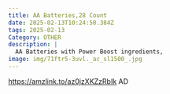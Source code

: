 ```yaml
---
title: AA Batteries,28 Count
date: 2025-02-13T10:24:50.384Z
tags: 2025-02-13
Category: OTHER
description: |
  AA Batteries with Power Boost ingredients, 
image: img/71ftr5-3uvl._ac_sl1500_.jpg
---
```

https://amzlink.to/az0jzXKZzRbIk
AD